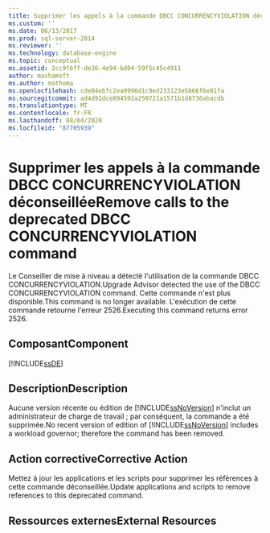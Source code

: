 ```yaml
---
title: Supprimer les appels à la commande DBCC CONCURRENCYVIOLATION déconseillée | Microsoft Docs
ms.custom: ''
ms.date: 06/13/2017
ms.prod: sql-server-2014
ms.reviewer: ''
ms.technology: database-engine
ms.topic: conceptual
ms.assetid: 2cc9f6ff-de36-4e94-bd04-59f5c45c4911
author: mashamsft
ms.author: mathoma
ms.openlocfilehash: cde04ebfc2ea9996d1c9ed233123e5b66f6e81fa
ms.sourcegitcommit: ad4d92dce894592a259721a1571b1d8736abacdb
ms.translationtype: MT
ms.contentlocale: fr-FR
ms.lasthandoff: 08/04/2020
ms.locfileid: "87705939"
---
```

# <a name="remove-calls-to-the-deprecated-dbcc-concurrencyviolation-command"></a><span data-ttu-id="eec4f-102">Supprimer les appels à la commande DBCC CONCURRENCYVIOLATION déconseillée</span><span class="sxs-lookup"><span data-stu-id="eec4f-102">Remove calls to the deprecated DBCC CONCURRENCYVIOLATION command</span></span>
  <span data-ttu-id="eec4f-103">Le Conseiller de mise à niveau a détecté l'utilisation de la commande DBCC CONCURRENCYVIOLATION.</span><span class="sxs-lookup"><span data-stu-id="eec4f-103">Upgrade Advisor detected the use of the DBCC CONCURRENCYVIOLATION command.</span></span> <span data-ttu-id="eec4f-104">Cette commande n'est plus disponible.</span><span class="sxs-lookup"><span data-stu-id="eec4f-104">This command is no longer available.</span></span> <span data-ttu-id="eec4f-105">L'exécution de cette commande retourne l'erreur 2526.</span><span class="sxs-lookup"><span data-stu-id="eec4f-105">Executing this command returns error 2526.</span></span>  
  
## <a name="component"></a><span data-ttu-id="eec4f-106">Composant</span><span class="sxs-lookup"><span data-stu-id="eec4f-106">Component</span></span>  
 [!INCLUDE[ssDE](../../includes/ssde-md.md)]  
  
## <a name="description"></a><span data-ttu-id="eec4f-107">Description</span><span class="sxs-lookup"><span data-stu-id="eec4f-107">Description</span></span>  
 <span data-ttu-id="eec4f-108">Aucune version récente ou édition de [!INCLUDE[ssNoVersion](../../includes/ssnoversion-md.md)] n'inclut un administrateur de charge de travail ; par conséquent, la commande a été supprimée.</span><span class="sxs-lookup"><span data-stu-id="eec4f-108">No recent version of edition of [!INCLUDE[ssNoVersion](../../includes/ssnoversion-md.md)] includes a workload governor; therefore the command has been removed.</span></span>  
  
## <a name="corrective-action"></a><span data-ttu-id="eec4f-109">Action corrective</span><span class="sxs-lookup"><span data-stu-id="eec4f-109">Corrective Action</span></span>  
 <span data-ttu-id="eec4f-110">Mettez à jour les applications et les scripts pour supprimer les références à cette commande déconseillée.</span><span class="sxs-lookup"><span data-stu-id="eec4f-110">Update applications and scripts to remove references to this deprecated command.</span></span>  
  
## <a name="external-resources"></a><span data-ttu-id="eec4f-111">Ressources externes</span><span class="sxs-lookup"><span data-stu-id="eec4f-111">External Resources</span></span>  
  
